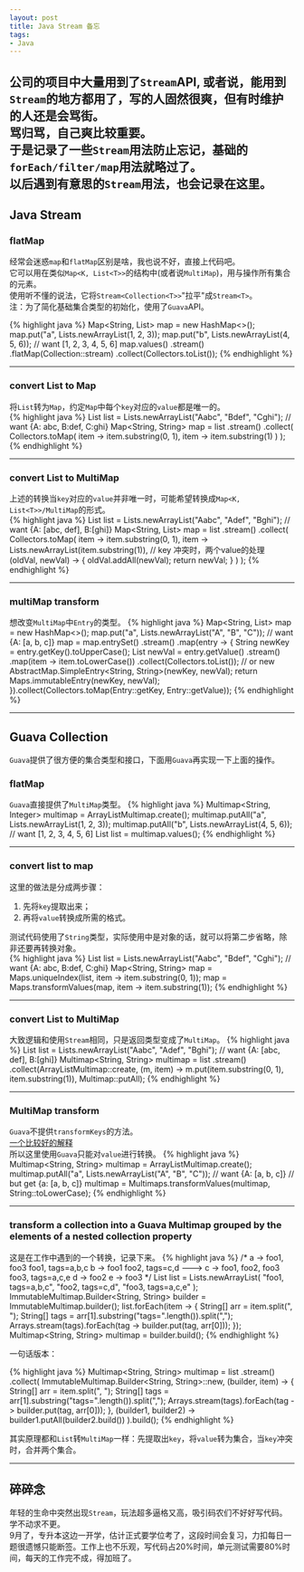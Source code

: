 ```yaml
---
layout: post
title: Java Stream 备忘
tags: 
- Java
---
```


公司的项目中大量用到了`Stream`API, 或者说，能用到`Stream`的地方都用了，写的人固然很爽，但有时维护的人还是会骂街。    
骂归骂，自己爽比较重要。   
于是记录了一些`Stream`用法防止忘记，基础的`forEach/filter/map`用法就略过了。    
以后遇到有意思的`Stream`用法，也会记录在这里。    
--- 
## Java Stream
### flatMap
经常会迷惑`map`和`flatMap`区别是啥，我也说不好，直接上代码吧。    
它可以用在类似`Map<K, List<T>>`的结构中(或者说`MultiMap`)，用与操作所有集合的元素。    
使用听不懂的说法，它将`Stream<Collection<T>>`"拉平"成`Stream<T>`。   
注：为了简化基础集合类型的初始化，使用了`Guava`API。    

{% highlight java %}
Map<String, List<Integer>> map = new HashMap<>();
map.put("a", Lists.newArrayList(1, 2, 3));
map.put("b", Lists.newArrayList(4, 5, 6));
// want [1, 2, 3, 4, 5, 6]
map.values()
    .stream()
    .flatMap(Collection::stream)
    .collect(Collectors.toList());
{% endhighlight %}

---

### convert List to Map
将`List`转为`Map`，约定`Map`中每个`key`对应的`value`都是唯一的。  
{% highlight java %}
List<String> list = Lists.newArrayList("Aabc", "Bdef", "Cghi");
// want {A: abc, B:def, C:ghi}
Map<String, String> map = list
    .stream()
    .collect(
        Collectors.toMap(
            item -> item.substring(0, 1), 
            item -> item.substring(1)
        )
    );
{% endhighlight %}

--- 

### convert List to MultiMap
上述的转换当`key`对应的`value`并非唯一时，可能希望转换成`Map<K, List<T>>/MultiMap`的形式。    
{% highlight java %}
List<String> list = Lists.newArrayList("Aabc", "Adef", "Bghi");
// want {A: [abc, def], B:[ghi]}
Map<String, List<String>> map = list
    .stream()
    .collect(
        Collectors.toMap(
            item -> item.substring(0, 1), 
            item -> Lists.newArrayList(item.substring(1)), 
            // key 冲突时，两个value的处理
            (oldVal, newVal) -> {
                oldVal.addAll(newVal);
                return newVal;
            }
        )
    );
{% endhighlight %}

---

### multiMap transform
想改变`MultiMap`中`Entry`的类型。
{% highlight java %}
Map<String, List<String>> map = new HashMap<>();
map.put("a", Lists.newArrayList("A", "B", "C"));
// want {A: [a, b, c]}
map = map.entrySet()
    .stream()
    .map(entry -> {
        String newKey = entry.getKey().toUpperCase();
        List<String> newVal = entry.getValue()
            .stream()
            .map(item -> item.toLowerCase())
            .collect(Collectors.toList());
        // or new AbstractMap.SimpleEntry<String, String>(newKey, newVal);
        return Maps.immutableEntry(newKey, newVal);
}).collect(Collectors.toMap(Entry::getKey, Entry::getValue));
{% endhighlight %}

---

## Guava Collection
`Guava`提供了很方便的集合类型和接口，下面用`Guava`再实现一下上面的操作。   

### flatMap
`Guava`直接提供了`MultiMap`类型。
{% highlight java %}
Multimap<String, Integer> multimap = ArrayListMultimap.create();
multimap.putAll("a", Lists.newArrayList(1, 2, 3));
multimap.putAll("b", Lists.newArrayList(4, 5, 6));
// want [1, 2, 3, 4, 5, 6]
List<Integer> list = multimap.values();
{% endhighlight %}

---

### convert list to map
这里的做法是分成两步骤：
1. 先将`key`提取出来；
2. 再将`value`转换成所需的格式。     

测试代码使用了`String`类型，实际使用中是对象的话，就可以将第二步省略，除非还要再转换对象。   
{% highlight java %}
List<String> list = Lists.newArrayList("Aabc", "Bdef", "Cghi");
// want {A: abc, B:def, C:ghi}
Map<String, String> map = Maps.uniqueIndex(list, item -> item.substring(0, 1));
map = Maps.transformValues(map, item -> item.substring(1));
{% endhighlight %}

---

### convert List to MultiMap
大致逻辑和使用`Stream`相同，只是返回类型变成了`MultiMap`。
{% highlight java %}
List<String> list = Lists.newArrayList("Aabc", "Adef", "Bghi");
// want {A: [abc, def], B:[ghi]}
Multimap<String, String> multimap = list
    .stream()
    .collect(ArrayListMultimap::create,
        (m, item) -> m.put(item.substring(0, 1), item.substring(1)), 
        Multimap::putAll);
{% endhighlight %}

---

### MultiMap transform
`Guava`不提供`transformKeys`的方法。   
[一个比较好的解释](https://stackoverflow.com/a/5733566/4276950)   
所以这里使用`Guava`只能对`value`进行转换。
{% highlight java %}
Multimap<String, String> multimap = ArrayListMultimap.create();
multimap.putAll("a", Lists.newArrayList("A", "B", "C"));
// want {A: [a, b, c]}
// but get {a: [a, b, c]}
multimap = Multimaps.transformValues(multimap, String::toLowerCase);
{% endhighlight %}

--- 

### transform a collection into a Guava Multimap grouped by the elements of a nested collection property    
这是在工作中遇到的一个转换，记录下来。
{% highlight java %}
/*
                            a -> foo1, foo3
foo1, tags=a,b,c            b -> foo1
foo2, tags=c,d     --->     c -> foo1, foo2, foo3
foo3, tags=a,c,e            d -> foo2
                            e -> foo3
*/
List<String> list = Lists.newArrayList(
    "foo1, tags=a,b,c",
    "foo2, tags=c,d",
    "foo3, tags=a,c,e"
);
ImmutableMultimap.Builder<String, String> builder = ImmutableMultimap.builder();
list.forEach(item -> {
    String[] arr = item.split(", ");
    String[] tags = arr[1].substring("tags=".length()).split(",");
    Arrays.stream(tags).forEach(tag -> builder.put(tag, arr[0]));
});
Multimap<String, String> multimap = builder.build();
{% endhighlight %}

一句话版本：

{% highlight java %}
Multimap<String, String> multimap = list
        .stream()
        .collect(
            ImmutableMultimap.Builder<String, String>::new,
            (builder, item) -> {
                String[] arr = item.split(", ");
                String[] tags = arr[1].substring("tags=".length()).split(",");
                Arrays.stream(tags).forEach(tag -> builder.put(tag, arr[0]));
            },
            (builder1, builder2) -> builder1.putAll(builder2.build())
        ).build();
{% endhighlight %}    

其实原理都和`List`转`MultiMap`一样：先提取出`key`，将`value`转为集合，当`key`冲突时，合并两个集合。

---

## 碎碎念
年轻的生命中突然出现`Stream`，玩法超多逼格又高，吸引码农们不好好写代码。    
学不动求不更。     
9月了，专升本这边一开学，估计正式要学位考了，这段时间会复习，力扣每日一题很遗憾只能断签。工作上也不乐观，写代码占20%时间，单元测试需要80%时间，每天的工作完不成，得加班了。   